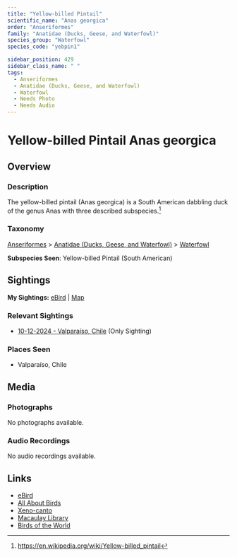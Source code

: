 ```yaml
---
title: "Yellow-billed Pintail"
scientific_name: "Anas georgica"
order: "Anseriformes"
family: "Anatidae (Ducks, Geese, and Waterfowl)"
species_group: "Waterfowl"
species_code: "yebpin1"

sidebar_position: 429
sidebar_class_name: " "
tags: 
  - Anseriformes
  - Anatidae (Ducks, Geese, and Waterfowl)
  - Waterfowl
  - Needs Photo
  - Needs Audio
---
```


# Yellow-billed Pintail <span className='sci_name'>Anas georgica</span>

## Overview

### Description
The yellow-billed pintail (Anas georgica) is a South American dabbling duck of the genus Anas with three described subspecies.[^1]

[^1]: https://en.wikipedia.org/wiki/Yellow-billed_pintail

### Taxonomy
[Anseriformes](/tags/anseriformes) > [Anatidae (Ducks, Geese, and Waterfowl)](/tags/anatidae-ducks-geese-and-waterfowl) > [Waterfowl](/tags/waterfowl)

**Subspecies Seen**: Yellow-billed Pintail (South American)


## Sightings

**My Sightings:** [eBird](https://ebird.org/lifelist?r=world&time=life&spp=yebpin1) | [Map](/map?species_code=yebpin1)

### Relevant Sightings

* [10-12-2024 - Valparaíso, Chile](https://ebird.org/checklist/S198994043) (Only Sighting)

### Places Seen

* Valparaíso, Chile



## Media
### Photographs
No photographs available.

### Audio Recordings
No audio recordings available.

## Links
* [eBird](https://ebird.org/species/yebpin1) 
* [All About Birds](https://www.allaboutbirds.org/guide/yebpin1) 
* [Xeno-canto](https://www.xeno-canto.org/species/anas-georgica) 
* [Macaulay Library](https://search.macaulaylibrary.org/catalog?taxonCode=yebpin1&sort=rating_rank_desc)
* [Birds of the World](https://birdsoftheworld.org/bow/species/yebpin1)
